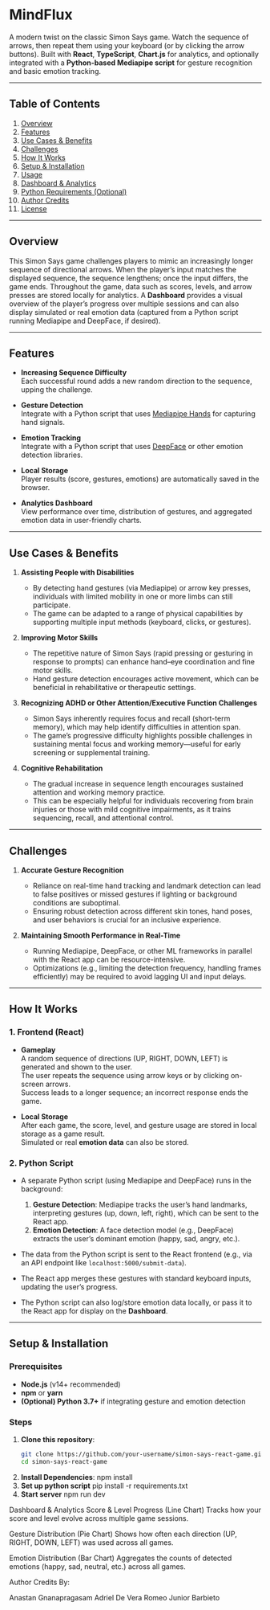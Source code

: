 # **MindFlux**

A modern twist on the classic Simon Says game. Watch the sequence of arrows, then repeat them using your keyboard (or by clicking the arrow buttons). Built with **React**, **TypeScript**, **Chart.js** for analytics, and optionally integrated with a **Python-based Mediapipe script** for gesture recognition and basic emotion tracking.

---

## Table of Contents

1. [Overview](#overview)  
2. [Features](#features)  
3. [Use Cases & Benefits](#use-cases--benefits)  
4. [Challenges](#challenges)  
5. [How It Works](#how-it-works)  
6. [Setup & Installation](#setup--installation)  
7. [Usage](#usage)  
8. [Dashboard & Analytics](#dashboard--analytics)  
9. [Python Requirements (Optional)](#python-requirements-optional)  
10. [Author Credits](#author-credits)  
11. [License](#license)

---

## Overview

This Simon Says game challenges players to mimic an increasingly longer sequence of directional arrows. When the player’s input matches the displayed sequence, the sequence lengthens; once the input differs, the game ends. Throughout the game, data such as scores, levels, and arrow presses are stored locally for analytics. A **Dashboard** provides a visual overview of the player’s progress over multiple sessions and can also display simulated or real emotion data (captured from a Python script running Mediapipe and DeepFace, if desired).

---

## Features

- **Increasing Sequence Difficulty**  
  Each successful round adds a new random direction to the sequence, upping the challenge.

- **Gesture Detection**  
  Integrate with a Python script that uses [Mediapipe Hands](https://developers.google.com/mediapipe/solutions/vision/hand_landmarker) for capturing hand signals.

- **Emotion Tracking**  
  Integrate with a Python script that uses [DeepFace](https://github.com/serengil/deepface) or other emotion detection libraries.

- **Local Storage**  
  Player results (score, gestures, emotions) are automatically saved in the browser.

- **Analytics Dashboard**  
  View performance over time, distribution of gestures, and aggregated emotion data in user-friendly charts.

---

## Use Cases & Benefits

1. **Assisting People with Disabilities**  
   - By detecting hand gestures (via Mediapipe) or arrow key presses, individuals with limited mobility in one or more limbs can still participate.  
   - The game can be adapted to a range of physical capabilities by supporting multiple input methods (keyboard, clicks, or gestures).

2. **Improving Motor Skills**  
   - The repetitive nature of Simon Says (rapid pressing or gesturing in response to prompts) can enhance hand–eye coordination and fine motor skills.  
   - Hand gesture detection encourages active movement, which can be beneficial in rehabilitative or therapeutic settings.

3. **Recognizing ADHD or Other Attention/Executive Function Challenges**  
   - Simon Says inherently requires focus and recall (short-term memory), which may help identify difficulties in attention span.  
   - The game’s progressive difficulty highlights possible challenges in sustaining mental focus and working memory—useful for early screening or supplemental training.

4. **Cognitive Rehabilitation**  
   - The gradual increase in sequence length encourages sustained attention and working memory practice.  
   - This can be especially helpful for individuals recovering from brain injuries or those with mild cognitive impairments, as it trains sequencing, recall, and attentional control.

---

## Challenges

1. **Accurate Gesture Recognition**  
   - Reliance on real-time hand tracking and landmark detection can lead to false positives or missed gestures if lighting or background conditions are suboptimal.  
   - Ensuring robust detection across different skin tones, hand poses, and user behaviors is crucial for an inclusive experience.

2. **Maintaining Smooth Performance in Real-Time**  
   - Running Mediapipe, DeepFace, or other ML frameworks in parallel with the React app can be resource-intensive.  
   - Optimizations (e.g., limiting the detection frequency, handling frames efficiently) may be required to avoid lagging UI and input delays.

---

## How It Works

### 1. Frontend (React)

- **Gameplay**  
  A random sequence of directions (UP, RIGHT, DOWN, LEFT) is generated and shown to the user.  
  The user repeats the sequence using arrow keys or by clicking on-screen arrows.  
  Success leads to a longer sequence; an incorrect response ends the game.

- **Local Storage**  
  After each game, the score, level, and gesture usage are stored in local storage as a game result.  
  Simulated or real **emotion data** can also be stored.

### 2. Python Script 

- A separate Python script (using Mediapipe and DeepFace) runs in the background:  
  1. **Gesture Detection**: Mediapipe tracks the user’s hand landmarks, interpreting gestures (up, down, left, right), which can be sent to the React app.  
  2. **Emotion Detection**: A face detection model (e.g., DeepFace) extracts the user’s dominant emotion (happy, sad, angry, etc.).

- The data from the Python script is sent to the React frontend (e.g., via an API endpoint like `localhost:5000/submit-data`).  
- The React app merges these gestures with standard keyboard inputs, updating the user’s progress.  
- The Python script can also log/store emotion data locally, or pass it to the React app for display on the **Dashboard**.

---

## Setup & Installation

### Prerequisites

- **Node.js** (v14+ recommended)  
- **npm** or **yarn**  
- **(Optional) Python 3.7+** if integrating gesture and emotion detection

### Steps

1. **Clone this repository**:
   ```bash
   git clone https://github.com/your-username/simon-says-react-game.git
   cd simon-says-react-game
2. **Install Dependencies**:
   npm install
3. **Set up python script**
   pip install -r requirements.txt
4. **Start server**
   npm run dev

Dashboard & Analytics
Score & Level Progress (Line Chart)
Tracks how your score and level evolve across multiple game sessions.

Gesture Distribution (Pie Chart)
Shows how often each direction (UP, RIGHT, DOWN, LEFT) was used across all games.

Emotion Distribution (Bar Chart)
Aggregates the counts of detected emotions (happy, sad, neutral, etc.) across all games.

Author Credits
By:

Anastan Gnanapragasam
Adriel De Vera
Romeo Junior Barbieto
